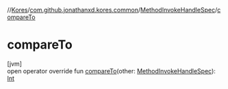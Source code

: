 //[Kores](../../../index.md)/[com.github.jonathanxd.kores.common](../index.md)/[MethodInvokeHandleSpec](index.md)/[compareTo](compare-to.md)

# compareTo

[jvm]\
open operator override fun [compareTo](compare-to.md)(other: [MethodInvokeHandleSpec](index.md)): [Int](https://kotlinlang.org/api/latest/jvm/stdlib/kotlin/-int/index.html)

